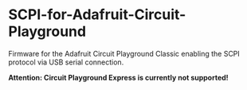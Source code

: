 # SCPI-for-Adafruit-Circuit-Playground

Firmware for the Adafruit Circuit Playground Classic enabling the SCPI protocol via USB serial connection.

**Attention: Circuit Playground Express is currently not supported!**
